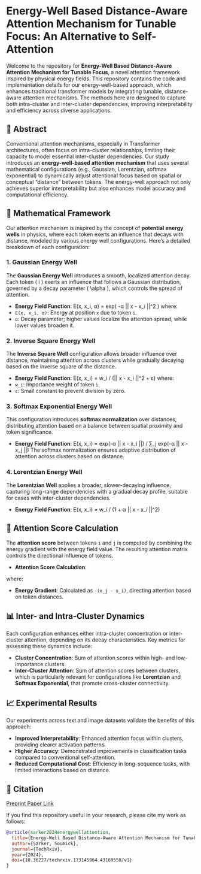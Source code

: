 # Energy-Well Based Distance-Aware Attention Mechanism for Tunable Focus: An Alternative to Self-Attention

Welcome to the repository for **Energy-Well Based Distance-Aware Attention Mechanism for Tunable Focus**, a novel attention framework inspired by physical energy fields. This repository contains the code and implementation details for our energy-well-based approach, which enhances traditional transformer models by integrating tunable, distance-aware attention mechanisms. The methods here are designed to capture both intra-cluster and inter-cluster dependencies, improving interpretability and efficiency across diverse applications.

## 📄 Abstract

Conventional attention mechanisms, especially in Transformer architectures, often focus on intra-cluster relationships, limiting their capacity to model essential inter-cluster dependencies. Our study introduces an **energy-well-based attention mechanism** that uses several mathematical configurations (e.g., Gaussian, Lorentzian, softmax exponential) to dynamically adjust attentional focus based on spatial or conceptual “distance” between tokens. The energy-well approach not only achieves superior interpretability but also enhances model accuracy and computational efficiency.

## 📐 Mathematical Framework

Our attention mechanism is inspired by the concept of **potential energy wells** in physics, where each token exerts an influence that decays with distance, modeled by various energy well configurations. Here’s a detailed breakdown of each configuration:

### 1. Gaussian Energy Well
The **Gaussian Energy Well** introduces a smooth, localized attention decay. Each token \( i \) exerts an influence that follows a Gaussian distribution, governed by a decay parameter \( \alpha \), which controls the spread of attention.

- **Energy Field Function**:
  E(x, x_i, α) = exp( -α || x - x_i ||^2 )
  where:
- `E(x, x_i, α)`: Energy at position `x` due to token `i`.
- `α`: Decay parameter; higher values localize the attention spread, while lower values broaden it.

### 2. Inverse Square Energy Well
The **Inverse Square Well** configuration allows broader influence over distance, maintaining attention across clusters while gradually decaying based on the inverse square of the distance.

- **Energy Field Function**:
  E(x, x_i) = w_i / (|| x - x_i ||^2 + ε)
  where:
- `w_i`: Importance weight of token `i`.
- `ε`: Small constant to prevent division by zero.

### 3. Softmax Exponential Energy Well
This configuration introduces **softmax normalization** over distances, distributing attention based on a balance between spatial proximity and token significance.

- **Energy Field Function**:
  E(x, x_i) = exp(-α || x - x_i ||) / ∑_j exp(-α || x - x_j ||)
  The softmax normalization ensures adaptive distribution of attention across clusters based on distance.

### 4. Lorentzian Energy Well
The **Lorentzian Well** applies a broader, slower-decaying influence, capturing long-range dependencies with a gradual decay profile, suitable for cases with inter-cluster dependencies.

- **Energy Field Function**:
  E(x, x_i) = w_i / (1 + α || x - x_i ||^2)


## 🔢 Attention Score Calculation

The **attention score** between tokens `i` and `j` is computed by combining the energy gradient with the energy field value. The resulting attention matrix controls the directional influence of tokens.

- **Attention Score Calculation**:


where:
- **Energy Gradient**: Calculated as `-(x_j - x_i)`, directing attention based on token distances.

## 📊 Inter- and Intra-Cluster Dynamics

Each configuration enhances either intra-cluster concentration or inter-cluster attention, depending on its decay characteristics. Key metrics for assessing these dynamics include:

- **Cluster Concentration**: Sum of attention scores within high- and low-importance clusters.
- **Inter-Cluster Attention**: Sum of attention scores between clusters, which is particularly relevant for configurations like **Lorentzian** and **Softmax Exponential**, that promote cross-cluster connectivity.

## 📈 Experimental Results

Our experiments across text and image datasets validate the benefits of this approach:

- **Improved Interpretability**: Enhanced attention focus within clusters, providing clearer activation patterns.
- **Higher Accuracy**: Demonstrated improvements in classification tasks compared to conventional self-attention.
- **Reduced Computational Cost**: Efficiency in long-sequence tasks, with limited interactions based on distance.

## 📄 Citation

[Preprint Paper Link](https://www.techrxiv.org/doi/full/10.36227/techrxiv.173145064.43169558/v1)

If you find this repository useful in your research, please cite my work as follows:

```bibtex
@article{sarker2024energywellattention,
  title={Energy-Well Based Distance-Aware Attention Mechanism for Tunable Focus: An Alternative to Self-Attention},
  author={Sarker, Soumick},
  journal={TechRxiv},
  year={2024},
  doi={10.36227/techrxiv.173145064.43169558/v1}
}
